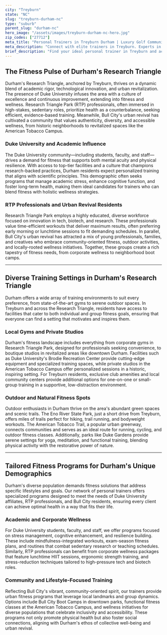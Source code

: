 ```yaml
---
city: "Treyburn"
state: "NC"
slug: "treyburn-durham-nc"
type: "suburb"
parent_slug: "durham-nc"
hero_image: "/assets/images/treyburn-durham-nc-hero.jpg"
zip_codes: ["27712"]
meta_title: "Personal Trainers in Treyburn Durham | Luxury Golf Community Fitness"
meta_description: "Connect with elite trainers in Treyburn. Experts in golf course conditioning, luxury estate training, and executive wellness programs."
brief_description: "Find your ideal personal trainer in Treyburn and across Durham's Research Triangle. We connect you with certified professionals who specialize in high-intensity interval training, strength and conditioning, and wellness programs tailored for Duke University affiliates, RTP employees, and Bull City residents. Achieve your fitness goals with personalized one-on-one sessions, group classes, or corporate wellness solutions. Start your journey today with a trainer who understands the unique demands of Durham's active, diverse community."
---
```

## The Fitness Pulse of Durham's Research Triangle

Durham's Research Triangle, anchored by Treyburn, thrives on a dynamic blend of academic rigor, technological innovation, and urban revitalization. The presence of Duke University infuses the area with a culture of excellence and continuous improvement, extending into fitness and wellness. Research Triangle Park (RTP) professionals, often immersed in high-stakes, sedentary roles, prioritize health as a counterbalance, seeking efficient, evidence-based training. Meanwhile, Bull City's urban revival has cultivated a community that values authenticity, diversity, and accessible wellness, from historic neighborhoods to revitalized spaces like the American Tobacco Campus.

### Duke University and Academic Influence

The Duke University community—including students, faculty, and staff—drives a demand for fitness that supports both mental acuity and physical resilience. With access to top-tier facilities and a culture that champions research-backed practices, Durham residents expect personalized training that aligns with scientific principles. This demographic often seeks programs that manage academic stress, enhance cognitive function, and foster long-term health, making them ideal candidates for trainers who can blend fitness with holistic wellness strategies.

### RTP Professionals and Urban Revival Residents

Research Triangle Park employs a highly educated, diverse workforce focused on innovation in tech, biotech, and research. These professionals value time-efficient workouts that deliver maximum results, often preferring early morning or lunchtime sessions to fit demanding schedules. In parallel, Bull City's urban revival has attracted a mix of young professionals, families, and creatives who embrace community-oriented fitness, outdoor activities, and locally-rooted wellness initiatives. Together, these groups create a rich tapestry of fitness needs, from corporate wellness to neighborhood boot camps.

---

## Diverse Training Settings in Durham's Research Triangle

Durham offers a wide array of training environments to suit every preference, from state-of-the-art gyms to serene outdoor spaces. In Treyburn and across the Research Triangle, residents have access to facilities that cater to both individual and group fitness goals, ensuring that everyone can find a setting that motivates and inspires them.

### Local Gyms and Private Studios

Durham's fitness landscape includes everything from corporate gyms in Research Triangle Park, designed for professionals seeking convenience, to boutique studios in revitalized areas like downtown Durham. Facilities such as Duke University's Brodie Recreation Center provide cutting-edge equipment and specialized training spaces, while private studios in the American Tobacco Campus offer personalized sessions in a historic, inspiring setting. For Treyburn residents, exclusive club amenities and local community centers provide additional options for one-on-one or small-group training in a supportive, low-distraction environment.

### Outdoor and Natural Fitness Spots

Outdoor enthusiasts in Durham thrive on the area's abundant green spaces and scenic trails. The Eno River State Park, just a short drive from Treyburn, offers miles of trails perfect for hiking, trail running, and bodyweight workouts. The American Tobacco Trail, a popular urban greenway, connects communities and serves as an ideal route for running, cycling, and outdoor fitness classes. Additionally, parks like Duke Gardens provide serene settings for yoga, meditation, and functional training, blending physical activity with the restorative power of nature.

---

## Tailored Fitness Programs for Durham's Unique Demographics

Durham's diverse population demands fitness solutions that address specific lifestyles and goals. Our network of personal trainers offers specialized programs designed to meet the needs of Duke University affiliates, RTP professionals, and Bull City residents, ensuring every client can achieve optimal health in a way that fits their life.

### Academic and Corporate Wellness

For Duke University students, faculty, and staff, we offer programs focused on stress management, cognitive enhancement, and resilience building. These include mindfulness-integrated workouts, exam-season fitness plans, and routines that combat sedentary research or teaching schedules. Similarly, RTP professionals can benefit from corporate wellness packages that feature lunchtime HIIT sessions, ergonomic strength training, and stress-reduction techniques tailored to high-pressure tech and biotech roles.

### Community and Lifestyle-Focused Training

Reflecting Bull City's vibrant, community-oriented spirit, our trainers provide urban fitness programs that leverage local landmarks and group dynamics. Options include Bull City Boot Camps in downtown parks, functional fitness classes at the American Tobacco Campus, and wellness initiatives for diverse populations that celebrate inclusivity and accessibility. These programs not only promote physical health but also foster social connections, aligning with Durham's ethos of collective well-being and urban revival.